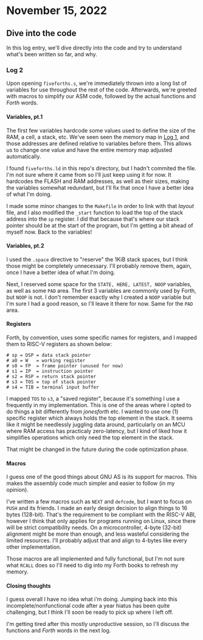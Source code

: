 # November 15, 2022

## Dive into the code

In this log entry, we'll dive directly into the code and try to understand what's been written so far, and why.

### Log 2

Upon opening `fiveforths.s`, we're immediately thrown into a long list of variables for use throughout the rest of the code. Afterwards, we're greeted with macros to simplify our ASM code, followed by the actual functions and _Forth_ words.

#### Variables, pt.1

The first few variables hardcode some values used to define the size of the RAM, a cell, a stack, etc. We've seen seen the memory map in [Log 1](log-2022-11-14.md), and those addresses are defined relative to variables before them. This allows us to change one value and have the entire memory map adjusted automatically.

I found `fiveforths.ld` in this repo's directory, but I hadn't commited the file. I'm not sure where it came from so I'll just keep using it for now. It hardcodes the FLASH and RAM addresses, as well as their sizes, making the variables somewhat redundant, but I'll fix that once I have a better idea of what I'm doing.

I made some minor changes to the `Makefile` in order to link with that _layout_ file, and I also modified the `_start` function to load the top of the stack address into the `sp` register. I did that because that's where our stack pointer should be at the start of the program, but I'm getting a bit ahead of myself now. Back to the variables!

#### Variables, pt.2

I used the `.space` directive to "reserve" the 1KiB stack spaces, but I think those might be completely unnecessary. I'll probably remove them, again, once I have a better idea of what I'm doing.

Next, I reserved some space for the `STATE, HERE, LATEST, NOOP` variables, as well as some `PAD` area. The first 3 variables are commonly used by Forth, but `NOOP` is not. I don't remember exactly why I created a `NOOP` variable but I'm sure I had a good reason, so I'll leave it there for now. Same for the `PAD` area.

#### Registers

Forth, by convention, uses some specific names for registers, and I mapped them to RISC-V registers as shown below:

```
# sp = DSP = data stack pointer
# a0 = W   = working register
# s0 = FP  = frame pointer (unused for now)
# s1 = IP  = instruction pointer
# s2 = RSP = return stack pointer
# s3 = TOS = top of stack pointer
# s4 = TIB = terminal input buffer
```

I mapped `TOS` to `s3`, a "saved register", because it's something I use a frequently in my implementation. This is one of the areas where I opted to do things a bit differently from _jonesforth_ etc. I wanted to use one (1) specific register which always holds the top element in the stack. It seems like it might be needlessly juggling data around, particularly on an MCU where RAM access has practicaly zero-latency, but I kind of liked how it simplifies operations which only need the top element in the stack.

That might be changed in the future during the code optimization phase.

#### Macros

I guess one of the good things about GNU AS is its support for macros. This makes the assembly code much simpler and easier to follow (in my opinion).

I've written a few macros such as `NEXT` and `defcode`, but I want to focus on `PUSH` and its friends. I made an early design decision to align things to 16 bytes (128-bit). That's the requirement to be compliant with the RISC-V ABI, however I think that only applies for programs running on Linux, since there will be strict compatibility needs. On a microcontroller, 4-byte (32-bit) alignment might be more than enough, and less wasteful considering the limited resources. I'll probably adjust that and align to 4-bytes like every other implementation.

Those macros are all implemented and fully functional, but I'm not sure what `RCALL` does so I'll need to dig into my Forth books to refresh my memory.

#### Closing thoughts

I guess overall I have no idea what i'm doing. Jumping back into this incomplete/nonfunctional code after a year hiatus has been quite challenging, but I think I'll soon be ready to pick up where I left off.

I'm getting tired after this mostly unproductive session, so I'll discuss the functions and _Forth_ words in the next log.
